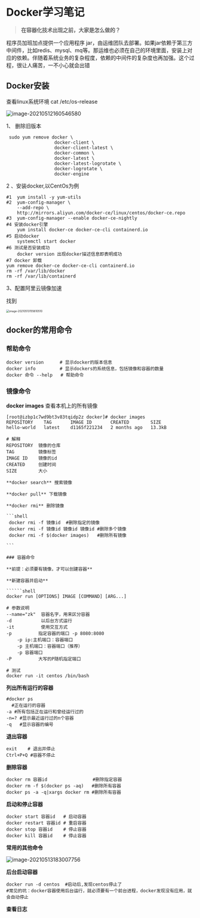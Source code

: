 

# Docker学习笔记



> **在容器化技术出现之前，大家是怎么做的？**

程序员加班加点提供一个应用程序 jar，由运维团队去部署。如果jar依赖于第三方中间件，比如redis、mysql、mq等。那运维也必须在自己的环境里面，安装上对应的依赖。伴随着系统业务的复杂程度，依赖的中间件的复杂度也再加强。这个过程，很让人痛苦，一不小心就会出错

## Docker安装



查看linux系统环境  cat /etc/os-release

![image-20210512160546580](C:\Users\zk\AppData\Roaming\Typora\typora-user-images\image-20210512160546580.png)



1、 删除旧版本

```shell
 sudo yum remove docker \
                  docker-client \
                  docker-client-latest \
                  docker-common \
                  docker-latest \
                  docker-latest-logrotate \
                  docker-logrotate \
                  docker-engine
```

2 、安装docker,以CentOs为例

```shell
#1  yum install -y yum-utils
#2  yum-config-manager \
    --add-repo \
    http://mirrors.aliyun.com/docker-ce/linux/centos/docker-ce.repo
#3  yum-config-manager --enable docker-ce-nightly
#4 安装docker引擎
	yum install docker-ce docker-ce-cli containerd.io
#5 启动docker
	systemctl start docker
#6 测试是否安装成功
	docker version 出现docker描述信息即表明成功
#7 docker 卸载
yum remove docker-ce docker-ce-cli containerd.io
rm -rf /var/lib/docker
rm -rf /var/lib/containerd
```

3、配置阿里云镜像加速

找到

<img src="C:\Users\zk\AppData\Roaming\Typora\typora-user-images\image-20210513155610510.png" alt="image-20210513155610510" style="zoom:50%;" />



## docker的常用命令

### 帮助命令

```shell
docker version      # 显示docker的版本信息
docker info 	    # 显示dockers的系统信息，包括镜像和容器的数量
docker 命令 --help   # 帮助命令
```

### 镜像命令

**docker images** 查看本机上的所有镜像

````shell
[root@izbp1c7wd9bt3v83tqidp2z docker]# docker images
REPOSITORY    TAG       IMAGE ID       CREATED        SIZE
hello-world   latest    d1165f221234   2 months ago   13.3kB

# 解释
REPOSITORY	镜像的仓库
TAG 		镜像标签
IMAGE ID	镜像的id
CREATED		创建时间
SIZE		大小

**docker search** 搜索镜像

**docker pull** 下载镜像

**docker rmi** 删除镜像

```shell
 docker rmi -f 镜像id  #删除指定的镜像
 docker rmi -f 镜像id 镜像id 镜像id #删除多个镜像
 docker rmi -f $(docker images)   #删除所有镜像

```

### 容器命令

**前提：必须要有镜像，才可以创建容器**

**新建容器并启动**

``````shell
docker run [OPTIONS] IMAGE [COMMAND] [ARG...]

# 参数说明
--name="zk"  容器名字，用来区分容器
-d 			 以后台方式运行
-it			 使用交互方式
-p			指定容器的端口 -p 8080:8080
	-p ip:主机端口：容器端口
	-p 主机端口：容器端口（推荐）
	-p 容器端口
-P			大写的P随机指定端口

# 测试
docker run -it centos /bin/bash

``````

**列出所有运行的容器**

```shell
#docker ps
  #正在运行的容器
-a #所有包括正在运行和曾经运行过的
-n=? #显示最近运行过的n个容器
-q   #显示容器的编号
```

**退出容器**

```
exit	# 退出并停止
Ctrl+P+Q #容器不停止
```

**删除容器**

```shell
docker rm 容器id            	   #删除指定容器
docker rm -f $(docker ps -aq)   #删除所有容器
docker ps -a -q|xargs docker rm #删除所有容器
```

**启动和停止容器**

```shell
docker start 容器id	# 启动容器
docker restart 容器id # 重启容器
docker stop 容器id	# 停止容器
docker kill 容器id	# 停止容器
```

**常用的其他命令**



![image-20210513183007756](C:\Users\zk\AppData\Roaming\Typora\typora-user-images\image-20210513183007756.png)

**后台启动容器**

```shell
docker run -d centos  #启动后,发现centos停止了
#常见的坑：docker容器使用后台运行，就必须要有一个前台进程，docker发现没有应用，就会自动停止
```

**查看日志**

```shell
```

































































